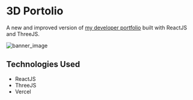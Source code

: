 # 3D Portolio

A new and improved version of [my developer portfolio](https://thr33d.vercel.app/) built with ReactJS and ThreeJS.

![banner_image](https://i.imgur.com/jwsYgV5.png)

## Technologies Used
* ReactJS
* ThreeJS
* Vercel